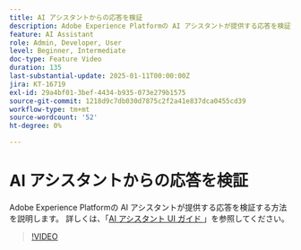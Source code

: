 ```yaml
---
title: AI アシスタントからの応答を検証
description: Adobe Experience Platformの AI アシスタントが提供する応答を検証する方法を説明します。
feature: AI Assistant
role: Admin, Developer, User
level: Beginner, Intermediate
doc-type: Feature Video
duration: 135
last-substantial-update: 2025-01-11T00:00:00Z
jira: KT-16719
exl-id: 29a4bf01-3bef-4434-b935-073e279b1575
source-git-commit: 1218d9c7db030d7875c2f2a41e837dca0455cd39
workflow-type: tm+mt
source-wordcount: '52'
ht-degree: 0%

---
```


# AI アシスタントからの応答を検証

Adobe Experience Platformの AI アシスタントが提供する応答を検証する方法を説明します。 詳しくは、「[AI アシスタント UI ガイド ](https://experienceleague.adobe.com/ja/docs/experience-platform/ai-assistant/ui-guide#verify-responses)」を参照してください。

>[!VIDEO](https://video.tv.adobe.com/v/3441738/?learn=on&enablevpops)
